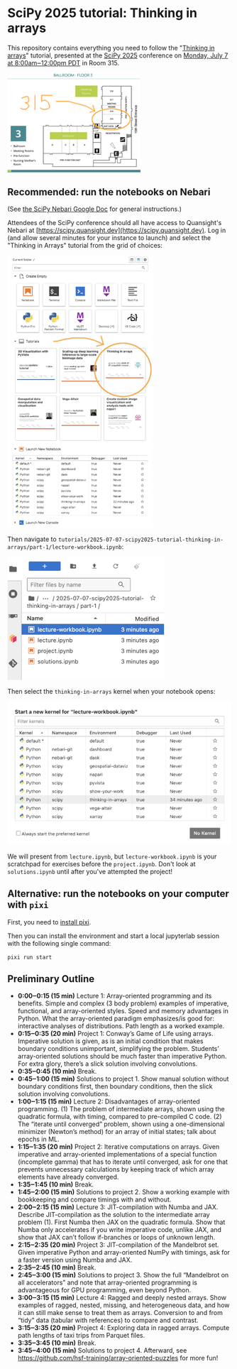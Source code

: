# SciPy 2025 tutorial: Thinking in arrays

This repository contains everything you need to follow the "[Thinking in arrays](https://cfp.scipy.org/scipy2025/talk/MP7C33/)" tutorial, presented at the [SciPy 2025](https://www.scipy2025.scipy.org/) conference on [Monday, July 7 at 8:00am‒12:00pm PDT](https://www.scipy2025.scipy.org/schedule) in Room 315.

<img src="img/conference-room-315.png" style="width: 300px; max-width: 100%;">

## Recommended: run the notebooks on Nebari

(See [the SciPy Nebari Google Doc](https://docs.google.com/document/d/19LmkiwoRu_JOHxHPbf1wMXGIU9pspQbqUqj-icny3JE/edit?usp=sharing) for general instructions.)

Attendees of the SciPy conference should all have access to Quansight's Nebari at [https://scipy.quansight.dev](https://scipy.quansight.dev). Log in (and allow several minutes for your instance to launch) and select the "Thinking in Arrays" tutorial from the grid of choices:

<img src="img/nebari-panel.png" style="width: 328px; max-width: 100%;">

Then navigate to `tutorials/2025-07-07-scipy2025-tutorial-thinking-in-arrays/part-1/lecture-workbook.ipynb`:

<img src="img/nebari-first-notebook.png" style="width: 353px; max-width: 100%;">

Then select the `thinking-in-arrays` kernel when your notebook opens:

<img src="img/nebari-select-kernel.png" style="width: 653px; max-width: 100%;">

We will present from `lecture.ipynb`, but `lecture-workbook.ipynb` is your scratchpad for exercises before the `project.ipynb`. Don't look at `solutions.ipynb` until after you've attempted the project!

## Alternative: run the notebooks on your computer with `pixi`

First, you need to [install pixi](https://pixi.sh/latest/installation/).

Then you can install the environment and start a local jupyterlab session with the following single command:
```shell
pixi run start
```

## Preliminary Outline

* **0:00‒0:15 (15 min)** Lecture 1: Array-oriented programming and its benefits. Simple and complex (3 body problem) examples of imperative, functional, and array-oriented styles. Speed and memory advantages in Python. What the array-oriented paradigm emphasizes/is good for: interactive analyses of distributions. Path length as a worked example.
* **0:15‒0:35 (20 min)** Project 1: Conway’s Game of Life using arrays. Imperative solution is given, as is an initial condition that makes boundary conditions unimportant, simplifying the problem. Students’ array-oriented solutions should be much faster than imperative Python. For extra glory, there’s a slick solution involving convolutions.
* **0:35‒0:45 (10 min)** Break.
* **0:45‒1:00 (15 min)** Solutions to project 1. Show manual solution without boundary conditions first, then boundary conditions, then the slick solution involving convolutions.
* **1:00‒1:15 (15 min)** Lecture 2: Disadvantages of array-oriented programming. (1) The problem of intermediate arrays, shown using the quadratic formula, with timing, compared to pre-compiled C code. (2) The “iterate until converged” problem, shown using a one-dimensional minimizer (Newton’s method) for an array of initial states; talk about epochs in ML.
* **1:15‒1:35 (20 min)** Project 2: Iterative computations on arrays. Given imperative and array-oriented implementations of a special function (incomplete gamma) that has to iterate until converged, ask for one that prevents unnecessary calculations by keeping track of which array elements have already converged.
* **1:35‒1:45 (10 min)** Break.
* **1:45‒2:00 (15 min)** Solutions to project 2. Show a working example with bookkeeping and compare timings with and without.
* **2:00‒2:15 (15 min)** Lecture 3: JIT-compilation with Numba and JAX. Describe JIT-compilation as the solution to the intermediate array problem (1). First Numba then JAX on the quadratic formula. Show that Numba only accelerates if you write imperative code, unlike JAX, and show that JAX can’t follow if-branches or loops of unknown length.
* **2:15‒2:35 (20 min)** Project 3: JIT-compilation of the Mandelbrot set. Given imperative Python and array-oriented NumPy with timings, ask for a faster version using Numba and JAX.
* **2:35‒2:45 (10 min)** Break.
* **2:45‒3:00 (15 min)** Solutions to project 3. Show the full “Mandelbrot on all accelerators” and note that array-oriented programming is advantageous for GPU programming, even beyond Python.
* **3:00‒3:15 (15 min)** Lecture 4: Ragged and deeply nested arrays. Show examples of ragged, nested, missing, and heterogeneous data, and how it can still make sense to treat them as arrays. Conversion to and from “tidy” data (tabular with references) to compare and contrast.
* **3:15‒3:35 (20 min)** Project 4: Exploring data in ragged arrays. Compute path lengths of taxi trips from Parquet files.
* **3:35‒3:45 (10 min)** Break.
* **3:45‒4:00 (15 min)** Solutions to project 4. Afterward, see https://github.com/hsf-training/array-oriented-puzzles for more fun!
